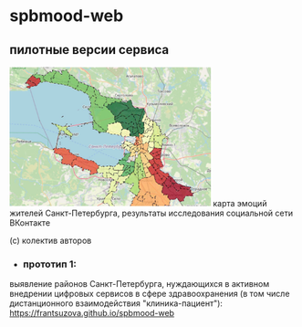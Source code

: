 # spbmood-web

## пилотные версии сервиса

<img src="./readme_src/map.jpg" width="70%" alt="шапка">
карта эмоций жителей Санкт-Петербурга, результаты исследования социальной сети ВКонтакте

(c) колектив авторов

- ### прототип 1: 
выявление районов Санкт-Петербурга, нуждающихся в активном внедрении цифровых сервисов в сфере здравоохранения (в том числе дистанционного взаимодействия "клиника-пациент"): https://frantsuzova.github.io/spbmood-web

